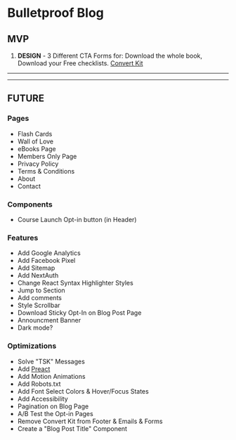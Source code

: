# Bulletproof Blog

## MVP

1. **DESIGN** - 3 Different CTA Forms for: Download the whole book, Download your Free checklists. [Convert Kit](https://app.convertkit.com/forms/designers/2853063/edit)

---

---

## FUTURE

### Pages

- Flash Cards
- Wall of Love
- eBooks Page
- Members Only Page
- Privacy Policy
- Terms & Conditions
- About
- Contact

### Components

- Course Launch Opt-in button (in Header)

### Features

- Add Google Analytics
- Add Facebook Pixel
- Add Sitemap
- Add NextAuth
- Change React Syntax Highlighter Styles
- Jump to Section
- Add comments
- Style Scrollbar
- Download Sticky Opt-In on Blog Post Page
- Announcment Banner
- Dark mode?

### Optimizations

- Solve "TSK" Messages
- Add [Preact](https://github.com/leerob/leerob.io/blob/main/package.json)
- Add Motion Animations
- Add Robots.txt
- Add Font Select Colors & Hover/Focus States
- Add Accessibility
- Pagination on Blog Page
- A/B Test the Opt-in Pages
- Remove Convert Kit from Footer & Emails & Forms
- Create a "Blog Post Title" Component
